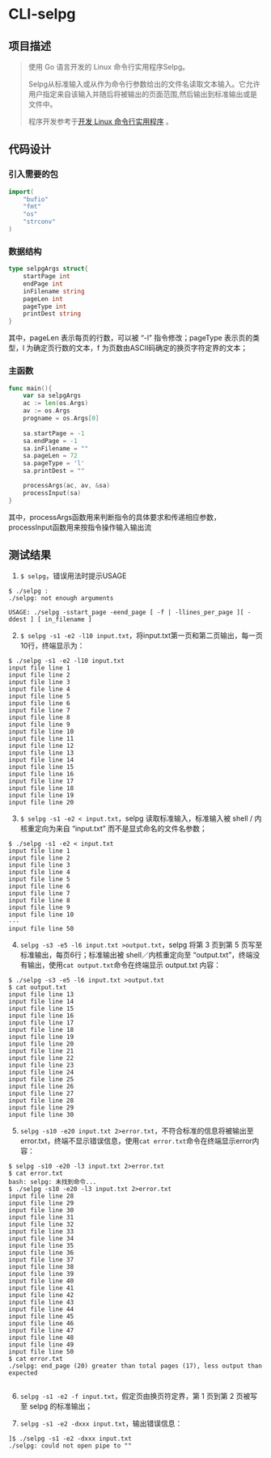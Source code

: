 # CLI-selpg

## 项目描述

> 使用 Go 语言开发的 Linux 命令行实用程序Selpg。
> 
> Selpg从标准输入或从作为命令行参数给出的文件名读取文本输入。它允许用户指定来自该输入并随后将被输出的页面范围,然后输出到标准输出或是文件中。
>
>程序开发参考于[开发 Linux 命令行实用程序](https://www.ibm.com/developerworks/cn/linux/shell/clutil/index.html) 。

## 代码设计
### 引入需要的包
```go
import(
	"bufio"
	"fmt"
	"os"
	"strconv"
)
```

### 数据结构

```go
type selpgArgs struct{
    startPage int
    endPage int
    inFilename string
    pageLen int
    pageType int
    printDest string
}
```

其中，pageLen 表示每页的行数，可以被 “-l” 指令修改；pageType 表示页的类型，l 为确定页行数的文本，f 为页数由ASCII码确定的换页字符定界的文本；

### 主函数

```go
func main(){
	var sa selpgArgs
	ac := len(os.Args)
	av := os.Args
	progname = os.Args[0]
	
	sa.startPage = -1
	sa.endPage = -1
	sa.inFilename = ""
	sa.pageLen = 72
	sa.pageType = 'l'
	sa.printDest = ""

	processArgs(ac, av, &sa)
	processInput(sa)
}
```

其中，processArgs函数用来判断指令的具体要求和传递相应参数，processInput函数用来按指令操作输入输出流

## 测试结果



1. `$ selpg`，错误用法时提示USAGE

```
$ ./selpg :
./selpg: not enough arguments

USAGE: ./selpg -sstart_page -eend_page [ -f | -llines_per_page ][ -ddest ] [ in_filename ]

```

2. `$ selpg -s1 -e2 -l10 input.txt`，将input.txt第一页和第二页输出，每一页10行，终端显示为：

```
$ ./selpg -s1 -e2 -l10 input.txt
input file line 1
input file line 2
input file line 3
input file line 4
input file line 5
input file line 6
input file line 7
input file line 8
input file line 9
input file line 10
input file line 11
input file line 12
input file line 13
input file line 14
input file line 15
input file line 16
input file line 17
input file line 18
input file line 19
input file line 20

```

3. `$ selpg -s1 -e2 < input.txt`，selpg 读取标准输入，标准输入被 shell / 内核重定向为来自 “input.txt” 而不是显式命名的文件名参数；
```
$ ./selpg -s1 -e2 < input.txt
input file line 1
input file line 2
input file line 3
input file line 4
input file line 5
input file line 6
input file line 7
input file line 8
input file line 9
input file line 10
···
input file line 50
```



4. `selpg -s3 -e5 -l6 input.txt >output.txt`，selpg 将第 3 页到第 5 页写至标准输出，每页6行；标准输出被 shell／内核重定向至 “output.txt”，终端没有输出，使用`cat output.txt`命令在终端显示 output.txt 内容：

```
$ ./selpg -s3 -e5 -l6 input.txt >output.txt
$ cat output.txt 
input file line 13
input file line 14
input file line 15
input file line 16
input file line 17
input file line 18
input file line 19
input file line 20
input file line 21
input file line 22
input file line 23
input file line 24
input file line 25
input file line 26
input file line 27
input file line 28
input file line 29
input file line 30

```

5. `selpg -s10 -e20 input.txt 2>error.txt`，不符合标准的信息将被输出至error.txt，终端不显示错误信息，使用`cat error.txt`命令在终端显示error内容：

```
$ selpg -s10 -e20 -l3 input.txt 2>error.txt
$ cat error.txt 
bash: selpg: 未找到命令...
$ ./selpg -s10 -e20 -l3 input.txt 2>error.txt
input file line 28
input file line 29
input file line 30
input file line 31
input file line 32
input file line 33
input file line 34
input file line 35
input file line 36
input file line 37
input file line 38
input file line 39
input file line 40
input file line 41
input file line 42
input file line 43
input file line 44
input file line 45
input file line 46
input file line 47
input file line 48
input file line 49
input file line 50
$ cat error.txt
./selpg: end_page (20) greater than total pages (17), less output than expected


```

6. `selpg -s1 -e2 -f input.txt`，假定页由换页符定界，第 1 页到第 2 页被写至 selpg 的标准输出；

7. `selpg -s1 -e2 -dxxx input.txt`，输出错误信息：

```
]$ ./selpg -s1 -e2 -dxxx input.txt
./selpg: could not open pipe to ""
```
